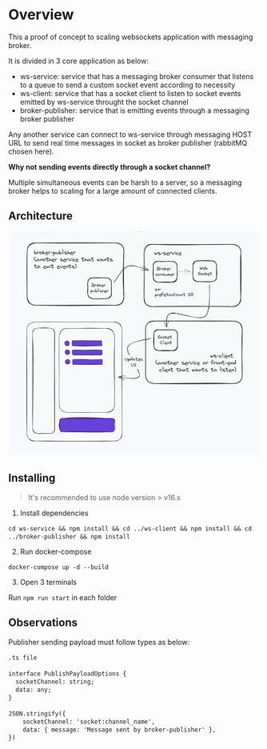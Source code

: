 # Overview

This a proof of concept to scaling websockets application with messaging broker.

It is divided in 3 core application as below:

- ws-service: service that has a messaging broker consumer that listens to a queue to send a custom socket event according to necessity
- ws-client: service that has a socket client to listen to socket events emitted by ws-service throught the socket channel
- broker-publisher: service that is emitting events through a messaging broker publisher

Any another service can connect to ws-service through messaging HOST URL to send real time messages in socket as broker publisher (rabbitMQ chosen here).

**Why not sending events directly through a socket channel?**

Multiple simultaneous events can be harsh to a server, so a messaging broker helps to scaling for a large amount of connected clients.

## Architecture

![ws-architecture](architecture.png)

## Installing

> It's recommended to use node version > v16.x

1. Install dependencies

```
cd ws-service && npm install && cd ../ws-client && npm install && cd ../broker-publisher && npm install
```

2. Run docker-compose

```
docker-compose up -d --build
```

3. Open 3 terminals

Run `npm run start` in each folder

## Observations

Publisher sending payload must follow types as below:

```
.ts file

interface PublishPayloadOptions {
  socketChannel: string;
  data: any;
}

JSON.stringify({
    socketChannel: 'socket:channel_name',
    data: { message: 'Message sent by broker-publisher' },
})
```
